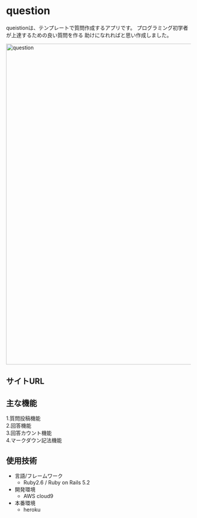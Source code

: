 # question

queistionは、テンプレートで質問作成するアプリです。
プログラミング初学者が上達するための良い質問を作る
助けになれればと思い作成しました。

<img width="875" alt="question" src="https://user-images.githubusercontent.com/50498102/65220970-ed539a80-daf6-11e9-8572-c3311e83b3e6.png">

## サイトURL


## 主な機能

1.質問投稿機能   
2.回答機能  
3.回答カウント機能  
4.マークダウン記法機能  

## 使用技術
- 言語/フレームワーク
    - Ruby2.6 / Ruby on Rails 5.2
- 開発環境
    - AWS cloud9
- 本番環境
    - heroku


